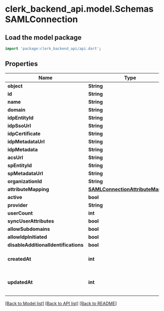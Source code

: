 # clerk_backend_api.model.SchemasSAMLConnection

## Load the model package
```dart
import 'package:clerk_backend_api/api.dart';
```

## Properties
Name | Type | Description | Notes
------------ | ------------- | ------------- | -------------
**object** | **String** |  | 
**id** | **String** |  | 
**name** | **String** |  | 
**domain** | **String** |  | 
**idpEntityId** | **String** |  | 
**idpSsoUrl** | **String** |  | 
**idpCertificate** | **String** |  | 
**idpMetadataUrl** | **String** |  | [optional] 
**idpMetadata** | **String** |  | [optional] 
**acsUrl** | **String** |  | 
**spEntityId** | **String** |  | 
**spMetadataUrl** | **String** |  | 
**organizationId** | **String** |  | [optional] 
**attributeMapping** | [**SAMLConnectionAttributeMapping**](SAMLConnectionAttributeMapping.md) |  | [optional] 
**active** | **bool** |  | 
**provider** | **String** |  | 
**userCount** | **int** |  | 
**syncUserAttributes** | **bool** |  | 
**allowSubdomains** | **bool** |  | [optional] 
**allowIdpInitiated** | **bool** |  | [optional] 
**disableAdditionalIdentifications** | **bool** |  | [optional] 
**createdAt** | **int** | Unix timestamp of creation.  | 
**updatedAt** | **int** | Unix timestamp of last update.  | 

[[Back to Model list]](../README.md#documentation-for-models) [[Back to API list]](../README.md#documentation-for-api-endpoints) [[Back to README]](../README.md)


